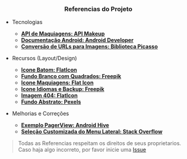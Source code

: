 <h3 align="center">Referencias do Projeto</h3>

- Tecnologias
  - **[API de Maquiagens: API Makeup](http://makeup-api.herokuapp.com/)**
  - **[Documentação Android: Android Developer](https://developer.android.com/studio/)**
  - **[Conversão de URLs para Imagens: Biblioteca Picasso](https://square.github.io/picasso/)**

- Recursos (Layout/Design)
  - **[Icone Batom: FlatIcon](href="https://www.flaticon.com/br/)**
  - **[Fundo Branco com Quadrados: Freepik](https://br.freepik.com/coolvector)**
  - **[Icone Maquiagens: Flat Icon](https://www.flaticon.com/authors/photo3idea-studio)**
  - **[Icone Idiomas e Backup: Freepik](https://www.freepik.com)**
  - **[Imagem 404: FlatIcon](https://www.flaticon.com/free-icon/picture_148711)**
  - **[Fundo Abstrato: Pexels](https://www.pexels.com/pt-br/foto/arte-abstrata-roxa-3109807/?utm_content=attributionCopyText&utm_medium=referral&utm_source=pexels)**

- Melhorias e Correções
  - **[Exemplo PagerView: Android Hive](https://www.androidhive.info/2016/05/android-build-intro-slider-app/)**
  - **[Seleção Customizada do Menu Lateral: Stack Overflow](https://stackoverflow.com/questions/36051045/how-to-uncheck-checked-items-in-navigation-view)**


> Todas as Referencias respeitam os direitos de seus proprietarios. Caso haja algo incorreto, por favor inicie uma [Issue](https://github.com/GuilhermePalma/Makeup/issues)